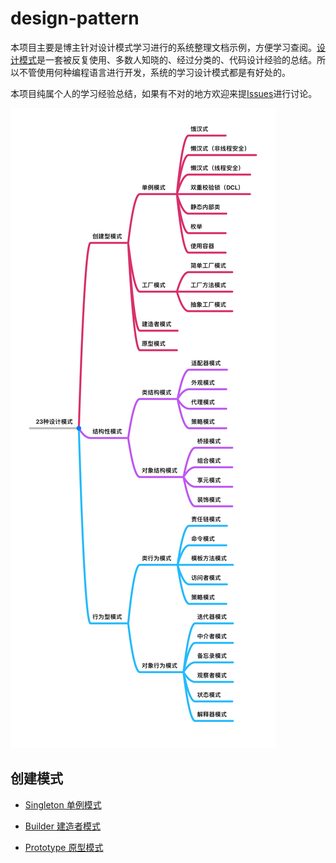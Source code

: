 # design-pattern

本项目主要是博主针对设计模式学习进行的系统整理文档示例，方便学习查阅。[设计模式](<https://baike.baidu.com/item/%E8%AE%BE%E8%AE%A1%E6%A8%A1%E5%BC%8F/1212549?fr=aladdin>)是一套被反复使用、多数人知晓的、经过分类的、代码设计经验的总结。所以不管使用何种编程语言进行开发，系统的学习设计模式都是有好处的。

本项目纯属个人的学习经验总结，如果有不对的地方欢迎来提[Issues](<https://github.com/JordanHank/design-pattern/issues>)进行讨论。

![设计模式思维导图](static/designPattern.png)

## 创建模式

- [Singleton 单例模式](https://github.com/JordanHank/design-pattern/blob/master/docs/build/singleton.md)

- [Builder 建造者模式](https://github.com/JordanHank/design-pattern/blob/master/docs/build/builder.md)

- [Prototype 原型模式](https://github.com/JordanHank/design-pattern/blob/master/docs/build/prototype.md)